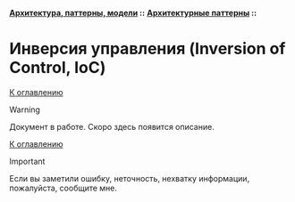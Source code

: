 **[Архитектура, паттерны, модели](../../README.md#patterns) ::** 
**[Архитектурные паттерны](../../README.md#patterns-architectural) ::**
# Инверсия управления (Inversion of Control, IoC)

<!--

-->

[К оглавлению](../../README.md#patterns-architectural)

> [!WARNING]
> Документ в работе. Скоро здесь появится описание.

[К оглавлению](../../README.md#patterns-architectural)

> [!IMPORTANT]
> Если вы заметили ошибку, неточность, нехватку информации, пожалуйста, сообщите мне.
